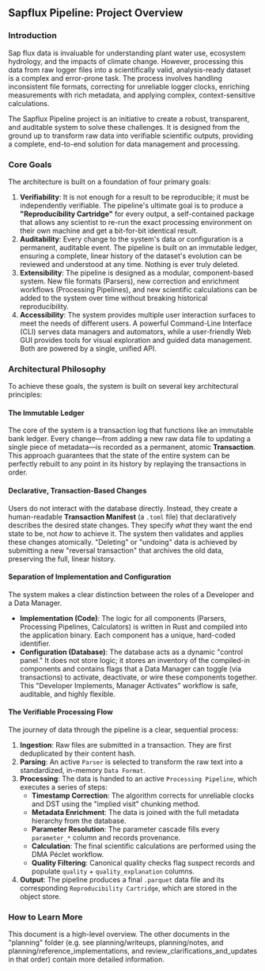 ## Sapflux Pipeline: Project Overview

### Introduction

Sap flux data is invaluable for understanding plant water use, ecosystem hydrology, and the impacts of climate change. However, processing this data from raw logger files into a scientifically valid, analysis-ready dataset is a complex and error-prone task. The process involves handling inconsistent file formats, correcting for unreliable logger clocks, enriching measurements with rich metadata, and applying complex, context-sensitive calculations.

The Sapflux Pipeline project is an initiative to create a robust, transparent, and auditable system to solve these challenges. It is designed from the ground up to transform raw data into verifiable scientific outputs, providing a complete, end-to-end solution for data management and processing.

### Core Goals

The architecture is built on a foundation of four primary goals:

1.  **Verifiability**: It is not enough for a result to be reproducible; it must be independently verifiable. The pipeline's ultimate goal is to produce a **"Reproducibility Cartridge"** for every output, a self-contained package that allows any scientist to re-run the exact processing environment on their own machine and get a bit-for-bit identical result.
2.  **Auditability**: Every change to the system's data or configuration is a permanent, auditable event. The pipeline is built on an immutable ledger, ensuring a complete, linear history of the dataset's evolution can be reviewed and understood at any time. Nothing is ever truly deleted.
3.  **Extensibility**: The pipeline is designed as a modular, component-based system. New file formats (Parsers), new correction and enrichment workflows (Processing Pipelines), and new scientific calculations can be added to the system over time without breaking historical reproducibility.
4.  **Accessibility**: The system provides multiple user interaction surfaces to meet the needs of different users. A powerful Command-Line Interface (CLI) serves data managers and automators, while a user-friendly Web GUI provides tools for visual exploration and guided data management. Both are powered by a single, unified API.

### Architectural Philosophy

To achieve these goals, the system is built on several key architectural principles:

#### The Immutable Ledger

The core of the system is a transaction log that functions like an immutable bank ledger. Every change—from adding a new raw data file to updating a single piece of metadata—is recorded as a permanent, atomic **Transaction**. This approach guarantees that the state of the entire system can be perfectly rebuilt to any point in its history by replaying the transactions in order.

#### Declarative, Transaction-Based Changes

Users do not interact with the database directly. Instead, they create a human-readable **Transaction Manifest** (a `.toml` file) that declaratively describes the desired state changes. They specify *what* they want the end state to be, not *how* to achieve it. The system then validates and applies these changes atomically. "Deleting" or "undoing" data is achieved by submitting a new "reversal transaction" that archives the old data, preserving the full, linear history.

#### Separation of Implementation and Configuration

The system makes a clear distinction between the roles of a Developer and a Data Manager.
*   **Implementation (Code)**: The logic for all components (Parsers, Processing Pipelines, Calculators) is written in Rust and compiled into the application binary. Each component has a unique, hard-coded identifier.
*   **Configuration (Database)**: The database acts as a dynamic "control panel." It does not store logic; it stores an inventory of the compiled-in components and contains flags that a Data Manager can toggle (via transactions) to activate, deactivate, or wire these components together. This "Developer Implements, Manager Activates" workflow is safe, auditable, and highly flexible.

#### The Verifiable Processing Flow

The journey of data through the pipeline is a clear, sequential process:
1.  **Ingestion**: Raw files are submitted in a transaction. They are first deduplicated by their content hash.
2.  **Parsing**: An active `Parser` is selected to transform the raw text into a standardized, in-memory `Data Format`.
3.  **Processing**: The data is handed to an active `Processing Pipeline`, which executes a series of steps:
    *   **Timestamp Correction**: The algorithm corrects for unreliable clocks and DST using the "implied visit" chunking method.
    *   **Metadata Enrichment**: The data is joined with the full metadata hierarchy from the database.
    *   **Parameter Resolution**: The parameter cascade fills every `parameter_*` column and records provenance.
    *   **Calculation**: The final scientific calculations are performed using the DMA Péclet workflow.
    *   **Quality Filtering**: Canonical quality checks flag suspect records and populate `quality` + `quality_explanation` columns.
4.  **Output**: The pipeline produces a final `.parquet` data file and its corresponding `Reproducibility Cartridge`, which are stored in the object store.

### How to Learn More

This document is a high-level overview. The other documents in the "planning" folder (e.g. see planning/writeups, planning/notes, and planning/reference_implementations, and review_clarifications_and_updates in that order) contain more detailed information.
